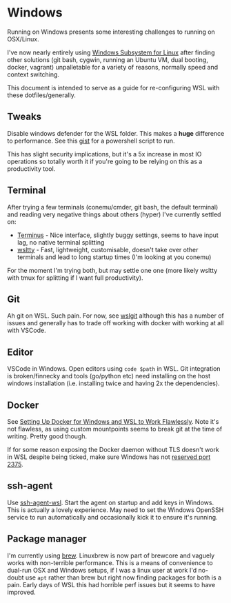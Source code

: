 # Windows

Running on Windows presents some interesting challenges to running on OSX/Linux.

I've now nearly entirely using [Windows Subsystem for Linux](https://docs.microsoft.com/en-us/windows/wsl/faq) after finding other solutions (git bash, cygwin, running an Ubuntu VM, dual booting, docker, vagrant) unpalletable for a variety of reasons, normally speed and context switching.

This document is intended to serve as a guide for re-configuring WSL with these dotfiles/generally.

## Tweaks

Disable windows defender for the WSL folder. This makes a **huge** difference to performance. See this [gist](https://gist.github.com/noelbundick/9c804a710eb76e1d6a234b14abf42a52) for a powershell script to run.

This has slight security implications, but it's a 5x increase in most IO operations so totally worth it if you're going to be relying on this as a productivity tool.

## Terminal

After trying a few terminals (conemu/cmder, git bash, the default terminal) and reading very negative things about others (hyper) I've currently settled on:

* [Terminus](https://eugeny.github.io/terminus/) - Nice interface, slightly buggy settings, seems to have input lag, no native terminal splitting
* [wsltty](https://github.com/mintty/wsltty) - Fast, lightweight, customisable, doesn't take over other terminals and lead to long startup times (I'm looking at you conemu)

For the moment I'm trying both, but may settle one one (more likely wsltty with tmux for splitting if I want full productivity).

## Git

Ah git on WSL. Such pain. For now, see [wslgit](https://github.com/andy-5/wslgit) although this has a number of issues and generally has to trade off working with docker with working at all with VSCode.

## Editor

VSCode in Windows. Open editors using `code $path` in WSL. Git integration is broken/finnecky and tools (go/python etc) need installing on the host windows installation (i.e. installing twice and having 2x the dependencies).

## Docker

See [Setting Up Docker for Windows and WSL to Work Flawlessly](https://nickjanetakis.com/blog/setting-up-docker-for-windows-and-wsl-to-work-flawlessly). Note it's not flawless, as using custom mountpoints seems to break git at the time of writing. Pretty good though.

If for some reason exposing the Docker daemon without TLS doesn't work in WSL despite being ticked, make sure Windows has not [reserved port 2375](https://github.com/docker/for-win/issues/3546#issuecomment-483311479).

## ssh-agent

Use [ssh-agent-wsl](https://github.com/rupor-github/ssh-agent-wsl). Start the agent on startup and add keys in Windows. This is actually a lovely experience. May need to set the Windows OpenSSH service to run automatically and occasionally kick it to ensure it's running.

## Package manager

I'm currently using [brew](https://brew.sh/). Linuxbrew is now part of brewcore and vaguely works with non-terrible performance. This is a means of convenience to dual-run OSX and Windows setups, if I was a linux user at work I'd no-doubt use `apt` rather than brew but right now finding packages for both is a pain. Early days of WSL this had horrible perf issues but it seems to have improved.

